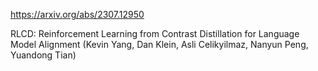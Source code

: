 https://arxiv.org/abs/2307.12950

RLCD: Reinforcement Learning from Contrast Distillation for Language Model Alignment (Kevin Yang, Dan Klein, Asli Celikyilmaz, Nanyun Peng, Yuandong Tian)